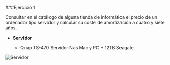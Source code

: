 ###Ejercicio 1

Consultar en el catálogo de alguna tienda de informática el precio de un ordenador tipo servidor y calcular su coste de amortización a cuatro y siete años.

* **Servidor**

	* Qnap TS-470 Servidor Nas Mac y PC + 12TB Seagate.

![Servidor](http://static.scan.co.uk/images/products/2255847-c.jpg)
